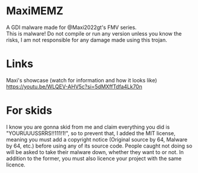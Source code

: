 # MaxiMEMZ
A GDI malware made for @Maxi2022gt's FMV series.
<br>This is malware! Do not compile or run any version unless you know the risks, I am not responsible for any damage made using this trojan.

# Links 
Maxi's showcase (watch for information and how it looks like) https://youtu.be/WLQEV-AHV5c?si=5dMXffTdfa4Lk70n

# For skids
I know you are gonna skid from me and claim everything you did is "YOURUUUSSRRS!!111!1!", so to prevent that, I added the MIT license, meaning you must add a copyright notice (Original source by 64, Malware by 64, etc.) before using any of its source code. People caught not doing so will be asked to take their malware down, whether they want to or not. In addition to the former, you must also licence your project with the same licence.
